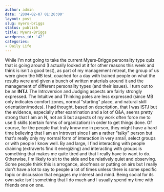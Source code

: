 ```yaml
---
author: admin
date: '2004-02-07 01:20:00'
layout: post
slug: myers-briggs
status: publish
title: Myers-Briggs
wordpress_id: '42'
categories:
- Daily Life
---
```


While I'm not going to take the current Myers-Briggs personality type
quiz that is going around (I actually looked at it for other reasons
this week and think is isn't a good test), as part of my management
retreat, the group of us were given the MB test, coached for a day with
trained people on what the results were and given a bunch of written
materials around it and the management of different personality types
(and their issues). I turn out to be an **INTJ**. The Introversion and
Judging aspects are fairly strongly expressed. The Intuitive and
Thinking poles are less expressed (since MB only indicates comfort
zones, normal "starting" place, and natural skill orientation/modes). I
had thought, based on description, that I was ISTJ but the evidence,
especially after examination and a lot of Q&A, seems pretty strong that
I am an N, not an S but aspects of my work often force me to use S
skills (certain forms of organization) in order to get things done. Of
course, for the people that truly know me in person, they might have a
hard time believing that I am an Introvert since I am a rather "talky"
person but that's really only my normal form of interaction in very
small, select groups or with people I know well. By and large, I find
interacting with people draining (extraverts find it energizing) and
interacting with groups is something that makes me quite tired and that
I really have to want to do. Otherwise, I'm likely to sit to the side
and be relatively quiet and observing. Some people think this is
arrogance, aloofness or putting on airs but I really don't have a lot to
say to people a lot of times unless there is some specific topic or
discussion that engages my interest and mind. Being social for its own
sake isn't something that I do much and I usually spend my time with
friends one on one.
